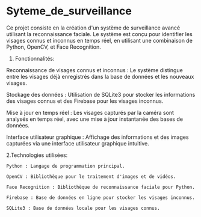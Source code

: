 # Syteme_de_surveillance

Ce projet consiste en la création d'un système de surveillance avancé utilisant la reconnaissance faciale. Le système est conçu pour identifier les visages connus et inconnus en temps réel, en utilisant une combinaison de Python, OpenCV, et Face Recognition.

1. Fonctionnalités:
   
Reconnaissance de visages connus et inconnus : Le système distingue entre les visages déjà enregistrés dans la base de données et les nouveaux visages.

Stockage des données : Utilisation de SQLite3 pour stocker les informations des visages connus et des Firebase pour les visages inconnus.

Mise à jour en temps réel : Les visages capturés par la caméra sont analysés en temps réel, avec une mise à jour instantanée des bases de données.

Interface utilisateur graphique : Affichage des informations et des images capturées via une interface utilisateur graphique intuitive.


2.Technologies utilisées: 

    Python : Langage de programmation principal.
    
    OpenCV : Bibliothèque pour le traitement d'images et de vidéos.
    
    Face Recognition : Bibliothèque de reconnaissance faciale pour Python.
    
    Firebase : Base de données en ligne pour stocker les visages inconnus.
    
    SQLite3 : Base de données locale pour les visages connus.
